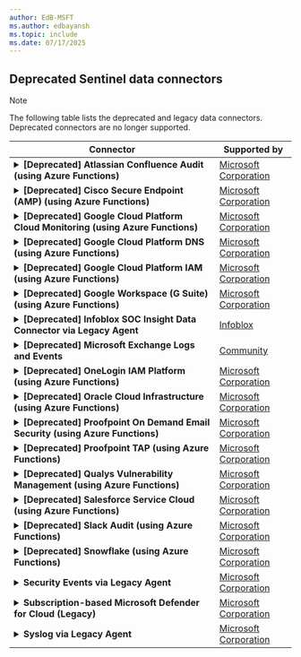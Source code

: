 ```yaml
---
author: EdB-MSFT
ms.author: edbayansh
ms.topic: include
ms.date: 07/17/2025
---
```


## Deprecated Sentinel data connectors


> [!NOTE]
> The following table lists the deprecated and legacy data connectors. Deprecated connectors are no longer supported.
 
  

| Connector | Supported by | 
|-----------|--------------|
|<a name="deprecated-atlassian-confluence-audit-using-azure-functions"></a><details><summary>**[Deprecated] Atlassian Confluence Audit (using Azure Functions)** &nbsp;&nbsp;&nbsp;&nbsp;&nbsp;&nbsp;&nbsp;&nbsp;&nbsp;&nbsp;&nbsp;&nbsp;&nbsp;&nbsp;&nbsp;&nbsp;&nbsp;&nbsp;&nbsp;&nbsp;&nbsp;&nbsp;&nbsp;&nbsp;&nbsp;&nbsp;&nbsp;&nbsp;&nbsp;&nbsp;&nbsp;</summary> <br> The [Atlassian Confluence](https://www.atlassian.com/software/confluence) Audit data connector provides the capability to ingest [Confluence Audit Records](https://support.atlassian.com/confluence-cloud/docs/view-the-audit-log/) for more information. The connector enables event retrieval to assess potential security risks, monitor collaboration, and diagnose and troubleshoot configuration issues.<p>NOTE: This data connector has been deprecated, consider moving to the CCF data connector available in the solution which replaces ingestion via the <a href='/azure/azure-monitor/logs/custom-logs-migrate' >deprecated HTTP Data Collector API</a>.</p><p> **Log Analytics table(s):** <br> - `Confluence_Audit_CL`<p>**Data collection rule support:** <br>Not currently supported<p>**Prerequisites:**<br> - **Microsoft.Web/sites permissions**: Read and write permissions to Azure Functions to create a Function App is required. For more information, see [Azure Functions](/azure/azure-functions/).<p> - **REST API Credentials/permissions**: **ConfluenceAccessToken**, **ConfluenceUsername** is required for REST API. For more information, see [API](https://developer.atlassian.com/cloud/confluence/rest/api-group-audit/). Check all [requirements and follow  the instructions](https://developer.atlassian.com/cloud/confluence/rest/intro/#auth) for obtaining credentials.</details> | [Microsoft Corporation](https://support.microsoft.com/) | 
|<a name="deprecated-cisco-secure-endpoint-amp-using-azure-functions"></a><details><summary>**[Deprecated] Cisco Secure Endpoint (AMP) (using Azure Functions)** </summary> <br> The Cisco Secure Endpoint (formerly AMP for Endpoints) data connector provides the capability to ingest Cisco Secure Endpoint [audit logs](https://api-docs.amp.cisco.com/api_resources/AuditLog?api_host=api.amp.cisco.com&api_version=v1) and [events](https://api-docs.amp.cisco.com/api_actions/details?api_action=GET+%2Fv1%2Fevents&api_host=api.amp.cisco.com&api_resource=Event&api_version=v1) into Microsoft Sentinel.<br><br><p>NOTE: This data connector has been deprecated, consider moving to the CCF data connector available in the solution which replaces ingestion via the <a href='/azure/azure-monitor/logs/custom-logs-migrate' >deprecated HTTP Data Collector API</a>.</p><p> **Log Analytics table(s):** <br> <p>**Data collection rule support:** <br>Not currently supported<p>**Prerequisites:**<br> - **Microsoft.Web/sites permissions**: Read and write permissions to Azure Functions to create a Function App is required. For more information, see [Azure Functions](/azure/azure-functions/).<p> - **Cisco Secure Endpoint API credentials**: Cisco Secure Endpoint Client ID and API Key are required. For more information, see [Cisco Secure Endpoint API](https://api-docs.amp.cisco.com/api_resources?api_host=api.amp.cisco.com&api_version=v1). [API domain](https://api-docs.amp.cisco.com) must be provided as well.</details> | [Microsoft Corporation](https://support.microsoft.com/) | 
|<a name="deprecated-google-cloud-platform-cloud-monitoring-using-azure-functions"></a><details><summary>**[Deprecated] Google Cloud Platform Cloud Monitoring (using Azure Functions)** </summary> <br> The Google Cloud Platform Cloud Monitoring data connector provides the capability to ingest [GCP Monitoring metrics](https://cloud.google.com/monitoring/api/metrics_gcp) into Microsoft Sentinel using the GCP Monitoring API. Refer to [GCP Monitoring API documentation](https://cloud.google.com/monitoring/api/v3) for more information.<br><br><p>NOTE: This data connector has been deprecated, consider moving to the CCF data connector available in the solution which replaces ingestion via the <a href='/azure/azure-monitor/logs/custom-logs-migrate' >deprecated HTTP Data Collector API</a>.</p><p> **Log Analytics table(s):** <br> <p>**Data collection rule support:** <br>Not currently supported<p>**Prerequisites:**<br> - **Microsoft.Web/sites permissions**: Read and write permissions to Azure Functions to create a Function App is required. For more information, see [Azure Functions](/azure/azure-functions/).<p> - **GCP service account**: GCP service account with permissions to read Cloud Monitoring metrics is required for GCP Monitoring API (required *Monitoring Viewer* role). Also json file with service account key is required. See the documentation to learn more about [creating service account](https://cloud.google.com/iam/docs/creating-managing-service-accounts) and [creating service account key](https://cloud.google.com/iam/docs/creating-managing-service-account-keys).</details> | [Microsoft Corporation](https://support.microsoft.com/) | 
|<a name="deprecated-google-cloud-platform-dns-using-azure-functions"></a><details><summary>**[Deprecated] Google Cloud Platform DNS (using Azure Functions)** </summary> <br> The Google Cloud Platform DNS data connector provides the capability to ingest [Cloud DNS query logs](https://cloud.google.com/dns/docs/monitoring#using_logging) and [Cloud DNS audit logs](https://cloud.google.com/dns/docs/audit-logging) into Microsoft Sentinel using the GCP Logging API. Refer to [GCP Logging API documentation](https://cloud.google.com/logging/docs/api) for more information.<br><br><p>NOTE: This data connector has been deprecated, consider moving to the CCF data connector available in the solution which replaces ingestion via the <a href='/azure/azure-monitor/logs/custom-logs-migrate' >deprecated HTTP Data Collector API</a>.</p><p> **Log Analytics table(s):** <br> <p>**Data collection rule support:** <br>Not currently supported<p>**Prerequisites:**<br> - **Microsoft.Web/sites permissions**: Read and write permissions to Azure Functions to create a Function App is required. For more information, see [Azure Functions](/azure/azure-functions/).<p> - **GCP service account**: GCP service account with permissions to read logs (with "logging.logEntries.list" permission) is required for GCP Logging API. Also json file with service account key is required. See the documentation to learn more about [permissions](https://cloud.google.com/logging/docs/access-control#permissions_and_roles), [creating service account](https://cloud.google.com/iam/docs/creating-managing-service-accounts) and [creating service account key](https://cloud.google.com/iam/docs/creating-managing-service-account-keys).</details> | [Microsoft Corporation](https://support.microsoft.com/) | 
|<a name="deprecated-google-cloud-platform-iam-using-azure-functions"></a><details><summary>**[Deprecated] Google Cloud Platform IAM (using Azure Functions)** </summary> <br> The Google Cloud Platform Identity and Access Management (IAM) data connector provides the capability to ingest [GCP IAM logs](https://cloud.google.com/iam/docs/audit-logging) into Microsoft Sentinel using the GCP Logging API. Refer to [GCP Logging API documentation](https://cloud.google.com/logging/docs/api) for more information.<br><br><p>NOTE: This data connector has been deprecated, consider moving to the CCF data connector available in the solution which replaces ingestion via the <a href='/azure/azure-monitor/logs/custom-logs-migrate' >deprecated HTTP Data Collector API</a>.</p><p> **Log Analytics table(s):** <br> <p>**Data collection rule support:** <br>Not currently supported<p>**Prerequisites:**<br> - **Microsoft.Web/sites permissions**: Read and write permissions to Azure Functions to create a Function App is required. For more information, see [Azure Functions](/azure/azure-functions/).<p> - **GCP service account**: GCP service account with permissions to read logs is required for GCP Logging API. Also json file with service account key is required. See the documentation to learn more about [required permissions](https://cloud.google.com/iam/docs/audit-logging#audit_log_permissions), [creating service account](https://cloud.google.com/iam/docs/creating-managing-service-accounts) and [creating service account key](https://cloud.google.com/iam/docs/creating-managing-service-account-keys).</details> | [Microsoft Corporation](https://support.microsoft.com/) | 
|<a name="deprecated-google-workspace-g-suite-using-azure-functions"></a><details><summary>**[Deprecated] Google Workspace (G Suite) (using Azure Functions)** </summary> <br> The [Google Workspace](https://workspace.google.com/) data connector provides the capability to ingest Google Workspace Activity events into Microsoft Sentinel through the REST API. The connector provides ability to get [events](https://developers.google.com/admin-sdk/reports/v1/reference/activities) which helps to examine potential security risks, analyze your team's use of collaboration, diagnose configuration problems, track who signs in and when, analyze administrator activity, understand how users create and share content, and more review events in your org.<br><br><p>NOTE: This data connector has been deprecated, consider moving to the CCF data connector available in the solution which replaces ingestion via the <a href='/azure/azure-monitor/logs/custom-logs-migrate' >deprecated HTTP Data Collector API</a>.</p><p> **Log Analytics table(s):** <br> - `GWorkspace_ReportsAPI_admin_CL`<br>- `GWorkspace_ReportsAPI_calendar_CL`<br>- `GWorkspace_ReportsAPI_drive_CL`<br>- `GWorkspace_ReportsAPI_login_CL`<br>- `GWorkspace_ReportsAPI_mobile_CL`<br>- `GWorkspace_ReportsAPI_token_CL`<br>- `GWorkspace_ReportsAPI_user_accounts_CL`<p>**Data collection rule support:** <br>Not currently supported<p>**Prerequisites:**<br> - **Microsoft.Web/sites permissions**: Read and write permissions to Azure Functions to create a Function App is required. For more information, see [Azure Functions](/azure/azure-functions/).<p> - **REST API Credentials/permissions**: **GooglePickleString** is required for REST API. For more information, see [API](https://developers.google.com/admin-sdk/reports/v1/reference/activities). Instructions to obtain the credentials are shown during the installation process. You can check all [requirements and follow the instructions](https://developers.google.com/admin-sdk/reports/v1/quickstart/python) from here as well.</details> | [Microsoft Corporation](https://support.microsoft.com/) | 
|<a name="deprecated-infoblox-soc-insight-data-connector-via-legacy-agent"></a><details><summary>**[Deprecated] Infoblox SOC Insight Data Connector via Legacy Agent** </summary> <br> The Infoblox SOC Insight Data Connector allows you to easily connect your Infoblox BloxOne SOC Insight data with Microsoft Sentinel. By connecting your logs to Microsoft Sentinel, you can take advantage of search & correlation, alerting, and threat intelligence enrichment for each log. <br><br>This data connector ingests Infoblox SOC Insight CDC logs into your Log Analytics Workspace using the legacy Log Analytics agent.<br><br>**Microsoft recommends installation of Infoblox SOC Insight Data Connector via AMA Connector.** The legacy connector uses the Log Analytics agent which is about to be deprecated by **Aug 31, 2024,** and should only be installed where AMA is not supported.<br><br> Using MMA and AMA on the same machine can cause log duplication and extra ingestion cost. [More details](/azure/sentinel/ama-migrate).<p> **Log Analytics table(s):** <br> - `CommonSecurityLog`<p>**Data collection rule support:** <br>[Workspace transform DCR](/azure/azure-monitor/logs/tutorial-workspace-transformations-portal)</details> | [Infoblox](https://support.infoblox.com/) | 
|<a name="deprecated-microsoft-exchange-logs-and-events"></a><details><summary>**[Deprecated] Microsoft Exchange Logs and Events** </summary> <br> Deprecated, use the 'ESI-Opt' dataconnectors. You can stream all Exchange Audit events, IIS Logs, HTTP Proxy logs and Security Event logs from the Windows machines connected to your Microsoft Sentinel workspace using the Windows agent. This connection enables you to view dashboards, create custom alerts, and improve investigation. This is used by Microsoft Exchange Security Workbooks to provide security insights of your On-Premises Exchange environment<p> **Log Analytics table(s):** <br> - `Event`<br>- `SecurityEvent`<br>- `W3CIISLog`<br>- `MessageTrackingLog_CL`<br>- `ExchangeHttpProxy_CL`<p>**Data collection rule support:** <br>Not currently supported<p>**Prerequisites:**<br> - Azure Log Analytics will be deprecated, to collect data from non-Azure VMs, Azure Arc is recommended. [Learn more](/azure/azure-monitor/agents/azure-monitor-agent-install?tabs=ARMAgentPowerShell,PowerShellWindows,PowerShellWindowsArc,CLIWindows,CLIWindowsArc)<p> - **Detailled documentation**: >**NOTE:** Detailled documentation on Installation procedure and usage can be found [here](https://aka.ms/MicrosoftExchangeSecurityGithub)</details> | [Community](https://github.com/Azure/Azure-Sentinel/issues) | 
|<a name="deprecated-onelogin-iam-platform-using-azure-functions"></a><details><summary>**[Deprecated] OneLogin IAM Platform (using Azure Functions)** </summary> <br> The [OneLogin](https://www.onelogin.com/) data connector provides the capability to ingest common OneLogin IAM Platform events into Microsoft Sentinel through Webhooks. The OneLogin Event Webhook API which is also known as the Event Broadcaster will send batches of events in near real-time to an endpoint that you specify. When a change occurs in the OneLogin, an HTTPS POST request with event information is sent to a callback data connector URL.  Refer to [Webhooks documentation](https://developers.onelogin.com/api-docs/1/events/webhooks) for more information. The connector enables event retrieval to assess potential security risks, monitor collaboration, and diagnose and troubleshoot configuration issues.<br><br><p>NOTE: This data connector has been deprecated, consider moving to the CCF data connector available in the solution which replaces ingestion via the <a href='/azure/azure-monitor/logs/custom-logs-migrate' >deprecated HTTP Data Collector API</a>.</p><p> **Log Analytics table(s):** <br> <p>**Data collection rule support:** <br>Not currently supported<p>**Prerequisites:**<br> - **Microsoft.Web/sites permissions**: Read and write permissions to Azure Functions to create a Function App is required. For more information, see [Azure Functions](/azure/azure-functions/).<p> - **Webhooks Credentials/permissions**: **OneLoginBearerToken**, **Callback URL** are required for working Webhooks. See the documentation to learn more about [configuring Webhooks](https://onelogin.service-now.com/kb_view_customer.do?sysparm_article=KB0010469).You need to generate **OneLoginBearerToken** according to your security requirements and use it in **Custom Headers** section in format: Authorization: Bearer **OneLoginBearerToken**. Logs Format: JSON Array.</details> | [Microsoft Corporation](https://support.microsoft.com/) | 
|<a name="deprecated-oracle-cloud-infrastructure-using-azure-functions"></a><details><summary>**[Deprecated] Oracle Cloud Infrastructure (using Azure Functions)** </summary> <br> The Oracle Cloud Infrastructure (OCI) data connector provides the capability to ingest OCI Logs from [OCI Stream](https://docs.oracle.com/iaas/Content/Streaming/Concepts/streamingoverview.htm) into Microsoft Sentinel using the [OCI Streaming REST API](https://docs.oracle.com/iaas/api/#/streaming/streaming/20180418).<br><br><p>NOTE: This data connector has been deprecated, consider moving to the CCF data connector available in the solution which replaces ingestion via the <a href='/azure/azure-monitor/logs/custom-logs-migrate' >deprecated HTTP Data Collector API</a>.</p><p> **Log Analytics table(s):** <br> - `OCI_Logs_CL`<p>**Data collection rule support:** <br>Not currently supported<p>**Prerequisites:**<br> - **Microsoft.Web/sites permissions**: Read and write permissions to Azure Functions to create a Function App is required. For more information, see [Azure Functions](/azure/azure-functions/).<p> - **OCI API Credentials**:  **API Key Configuration File** and **Private Key** are required for OCI API connection. See the documentation to learn more about [creating keys for API access](https://docs.oracle.com/en-us/iaas/Content/API/Concepts/apisigningkey.htm)</details> | [Microsoft Corporation](https://support.microsoft.com/) | 
|<a name="deprecated-proofpoint-on-demand-email-security-using-azure-functions"></a><details><summary>**[Deprecated] Proofpoint On Demand Email Security (using Azure Functions)** </summary> <br> Proofpoint On Demand Email Security data connector provides the capability to get Proofpoint on Demand Email Protection data, allows users to check message traceability, monitoring into email activity, threats,and data exfiltration by attackers and malicious insiders. The connector provides ability to review events in your org on an accelerated basis, get event log files in hourly increments for recent activity.<p>NOTE: This data connector has been deprecated, consider moving to the CCF data connector available in the solution which replaces ingestion via the <a href='/azure/azure-monitor/logs/custom-logs-migrate' >deprecated HTTP Data Collector API</a>.</p><p> **Log Analytics table(s):** <br> - `ProofpointPOD_message_CL`<br>- `ProofpointPOD_maillog_CL`<p>**Data collection rule support:** <br>Not currently supported<p>**Prerequisites:**<br> - **Microsoft.Web/sites permissions**: Read and write permissions to Azure Functions to create a Function App is required. For more information, see [Azure Functions](/azure/azure-functions/).<p> - **Websocket API Credentials/permissions**: **ProofpointClusterID**, **ProofpointToken** is required. For more information, see [API](https://proofpointcommunities.force.com/community/s/article/Proofpoint-on-Demand-Pod-Log-API).</details> | [Microsoft Corporation](https://support.microsoft.com/) | 
|<a name="deprecated-proofpoint-tap-using-azure-functions"></a><details><summary>**[Deprecated] Proofpoint TAP (using Azure Functions)** </summary> <br> The [Proofpoint Targeted Attack Protection (TAP)](https://www.proofpoint.com/us/products/advanced-threat-protection/targeted-attack-protection) connector provides the capability to ingest Proofpoint TAP logs and events into Microsoft Sentinel. The connector provides visibility into Message and Click events in Microsoft Sentinel to view dashboards, create custom alerts, and to improve monitoring and investigation capabilities.<p>NOTE: This data connector has been deprecated, consider moving to the CCF data connector available in the solution which replaces ingestion via the <a href='/azure/azure-monitor/logs/custom-logs-migrate' >deprecated HTTP Data Collector API</a>.</p><p> **Log Analytics table(s):** <br> - `ProofPointTAPMessagesDelivered_CL`<br>- `ProofPointTAPMessagesBlocked_CL`<br>- `ProofPointTAPClicksPermitted_CL`<br>- `ProofPointTAPClicksBlocked_CL`<p>**Data collection rule support:** <br>Not currently supported<p>**Prerequisites:**<br> - **Microsoft.Web/sites permissions**: Read and write permissions to Azure Functions to create a Function App is required. For more information, see [Azure Functions](/azure/azure-functions/).<p> - **Proofpoint TAP API Key**: A Proofpoint TAP API username and password is required. For more information, see [Proofpoint SIEM API](https://help.proofpoint.com/Threat_Insight_Dashboard/API_Documentation/SIEM_API).</details> | [Microsoft Corporation](https://support.microsoft.com/) | 
|<a name="deprecated-qualys-vulnerability-management-using-azure-functions"></a><details><summary>**[Deprecated] Qualys Vulnerability Management (using Azure Functions)** </summary> <br> The [Qualys Vulnerability Management (VM)](https://www.qualys.com/apps/vulnerability-management/) data connector provides the capability to ingest vulnerability host detection data into Microsoft Sentinel through the Qualys API. The connector provides visibility into host detection data from vulerability scans. This connector provides Microsoft Sentinel the capability to view dashboards, create custom alerts, and improve investigation <br><br><p>NOTE: This data connector has been deprecated, consider moving to the CCF data connector available in the solution which replaces ingestion via the <a href='/azure/azure-monitor/logs/custom-logs-migrate' >deprecated HTTP Data Collector API</a>.</p><p> **Log Analytics table(s):** <br> - `QualysHostDetectionV2_CL`<br>- `QualysHostDetection_CL`<p>**Data collection rule support:** <br>Not currently supported<p>**Prerequisites:**<br> - **Microsoft.Web/sites permissions**: Read and write permissions to Azure Functions to create a Function App is required. For more information, see [Azure Functions](/azure/azure-functions/).<p> - **Qualys API Key**: A Qualys VM API username and password is required. For more information, see [Qualys VM API](https://www.qualys.com/docs/qualys-api-vmpc-user-guide.pdf).</details> | [Microsoft Corporation](https://support.microsoft.com/) | 
|<a name="deprecated-salesforce-service-cloud-using-azure-functions"></a><details><summary>**[Deprecated] Salesforce Service Cloud (using Azure Functions)** </summary> <br> The Salesforce Service Cloud data connector provides the capability to ingest information about your Salesforce operational events into Microsoft Sentinel through the REST API. The connector provides ability to review events in your org on an accelerated basis, get [event log files](https://developer.salesforce.com/docs/atlas.en-us.api_rest.meta/api_rest/event_log_file_hourly_overview.htm) in hourly increments for recent activity.<br><br><p>NOTE: This data connector has been deprecated, consider moving to the CCF data connector available in the solution which replaces ingestion via the <a href='/azure/azure-monitor/logs/custom-logs-migrate' >deprecated HTTP Data Collector API</a>.</p><p> **Log Analytics table(s):** <br> <p>**Data collection rule support:** <br>Not currently supported<p>**Prerequisites:**<br> - **Microsoft.Web/sites permissions**: Read and write permissions to Azure Functions to create a Function App is required. For more information, see [Azure Functions](/azure/azure-functions/).<p> - **REST API Credentials/permissions**: **Salesforce API Username**, **Salesforce API Password**, **Salesforce Security Token**, **Salesforce Consumer Key**, **Salesforce Consumer Secret** is required for REST API. For more information, see [API](https://developer.salesforce.com/docs/atlas.en-us.api_rest.meta/api_rest/quickstart.htm).</details> | [Microsoft Corporation](https://support.microsoft.com/) | 
|<a name="deprecated-slack-audit-using-azure-functions"></a><details><summary>**[Deprecated] Slack Audit (using Azure Functions)** </summary> <br> The [Slack](https://slack.com) Audit data connector provides the capability to ingest [Slack Audit Records](https://api.slack.com/admins/audit-logs) events into Microsoft Sentinel through the REST API. Refer to [API documentation](https://api.slack.com/admins/audit-logs#the_audit_event) for more information. The connector enables event retrieval to assess potential security risks, monitor collaboration, and diagnose and troubleshoot configuration issues.<p>NOTE: This data connector has been deprecated, consider moving to the CCF data connector available in the solution which replaces ingestion via the <a href='/azure/azure-monitor/logs/custom-logs-migrate' >deprecated HTTP Data Collector API</a>.</p><p> **Log Analytics table(s):** <br> - `SlackAudit_CL`<p>**Data collection rule support:** <br>Not currently supported<p>**Prerequisites:**<br> - **Microsoft.Web/sites permissions**: Read and write permissions to Azure Functions to create a Function App is required. For more information, see [Azure Functions](/azure/azure-functions/).<p> - **REST API Credentials/permissions**: **SlackAPIBearerToken** is required for REST API. For more information, see [API](https://api.slack.com/web#authentication). Check all [requirements and follow  the instructions](https://api.slack.com/web#authentication) for obtaining credentials.</details> | [Microsoft Corporation](https://support.microsoft.com/) | 
|<a name="deprecated-snowflake-using-azure-functions"></a><details><summary>**[Deprecated] Snowflake (using Azure Functions)** </summary> <br> The Snowflake data connector provides the capability to ingest Snowflake [login logs](https://docs.snowflake.com/en/sql-reference/account-usage/login_history.html) and [query logs](https://docs.snowflake.com/en/sql-reference/account-usage/query_history.html) into Microsoft Sentinel using the Snowflake Python Connector. Refer to [Snowflake  documentation](https://docs.snowflake.com/en/user-guide/python-connector.html) for more information.<br><br><p>NOTE: This data connector has been deprecated, consider moving to the CCF data connector available in the solution which replaces ingestion via the <a href='/azure/azure-monitor/logs/custom-logs-migrate' >deprecated HTTP Data Collector API</a>.</p><p> **Log Analytics table(s):** <br> - `Snowflake_CL`<p>**Data collection rule support:** <br>Not currently supported<p>**Prerequisites:**<br> - **Microsoft.Web/sites permissions**: Read and write permissions to Azure Functions to create a Function App is required. For more information, see [Azure Functions](/azure/azure-functions/).<p> - **Snowflake Credentials**: **Snowflake Account Identifier**, **Snowflake User** and **Snowflake Password** are required for connection. See the documentation to learn more about [Snowflake Account Identifier](https://docs.snowflake.com/en/user-guide/admin-account-identifier.html#). Instructions for creating the user for this connector are shown during the installation process.</details> | [Microsoft Corporation](https://support.microsoft.com/) | 
|<a name="security-events-via-legacy-agent"></a><details><summary>**Security Events via Legacy Agent** </summary> <br> You can stream all security events from the Windows machines connected to your Microsoft Sentinel workspace using the Windows agent. This connection enables you to view dashboards, create custom alerts, and improve investigation. This gives you more insight into your organization’s network and improves your security operation capabilities. For more information, see the [Microsoft Sentinel documentation](https://go.microsoft.com/fwlink/p/?linkid=2220093&wt.mc_id=sentinel_dataconnectordocs_content_cnl_csasci).<p> **Log Analytics table(s):** <br> - `SecurityEvent`<p>**Data collection rule support:** <br>Not currently supported</details> | [Microsoft Corporation](https://support.microsoft.com/) | 
|<a name="subscription-based-microsoft-defender-for-cloud-legacy"></a><details><summary>**Subscription-based Microsoft Defender for Cloud (Legacy)** </summary> <br> Microsoft Defender for Cloud is a security management tool that allows you to detect and quickly respond to threats across Azure, hybrid, and multi-cloud workloads. This connector allows you to stream your security alerts from Microsoft Defender for Cloud into Microsoft Sentinel, so you can view Defender data in workbooks, query it to produce alerts, and investigate and respond to incidents.<br><br>[For more information>](https://aka.ms/ASC-Connector)<p> **Log Analytics table(s):** <br> - `SecurityAlert`<p>**Data collection rule support:** <br>Not currently supported</details> | [Microsoft Corporation](https://support.microsoft.com/) | 
|<a name="syslog-via-legacy-agent"></a><details><summary>**Syslog via Legacy Agent** </summary> <br> Syslog is an event logging protocol that is common to Linux. Applications will send messages that may be stored on the local machine or delivered to a Syslog collector. When the Agent for Linux is installed, it configures the local Syslog daemon to forward messages to the agent. The agent then sends the message to the workspace.<br><br>[Learn more >](https://aka.ms/sysLogInfo)<p> **Log Analytics table(s):** <br> - `Syslog`<p>**Data collection rule support:** <br>[Workspace transform DCR](/azure/azure-monitor/logs/tutorial-workspace-transformations-portal)</details> | [Microsoft Corporation](https://support.microsoft.com/) | 